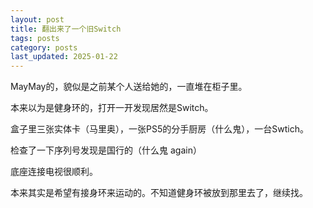 ```yaml
---
layout: post
title: 翻出来了一个旧Switch
tags: posts
category: posts
last_updated: 2025-01-22
---
```


MayMay的，貌似是之前某个人送给她的，一直堆在柜子里。

本来以为是健身环的，打开一开发现居然是Switch。

盒子里三张实体卡（马里奥），一张PS5的分手厨房（什么鬼），一台Swtich。

检查了一下序列号发现是国行的（什么鬼 again）

底座连接电视很顺利。

本来其实是希望有接身环来运动的。不知道健身环被放到那里去了，继续找。